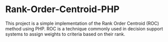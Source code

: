 # Rank-Order-Centroid-PHP
This project is a simple implementation of the Rank Order Centroid (ROC) method using PHP. ROC is a technique commonly used in decision support systems to assign weights to criteria based on their rank. 
